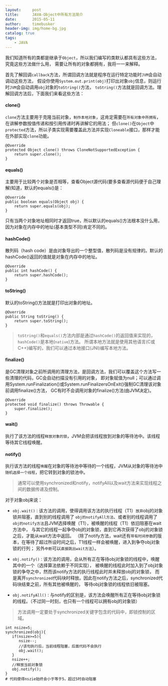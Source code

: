 ```yaml
---
layout:     post
title:      JAVA-Object中所有方法简介
date:       2015-05-11
author:     timebusker
header-img: img/home-bg.jpg
catalog: true
tags:
    - JAVA
---
```


我们知道所有的类都是继承于`Object`，所以我们编写的类默认都具有这些方法，究竟这些方法做什么用，
需要让所有的对象都拥有，我将一一来解释。 

首先了解回调`callback`方法，所谓回调方法就是程序在运行特定功能时`JVM`会自动调动这些方法，
假设你使用`System.out.print(obj)`打印出对象`obj`信息，则运行时`JVM`会自动调用`obj`对象的`toString()`方法，
`toString()`方法就是回调方法。理解回调方法后，下面我们来看这些方法： 

#### clone()
`clone`方法主要用于克隆当前对象，`制作本地对象`，这肯定需要在`所有对象中所拥有`，在讲解参数按值传递和按引用传递时再讲解它的用法；
但`clone()`在`Object`中`protected`方法，所以子类实现需要覆盖此方法并实现`Cloneable`接口，那样才能在外部实现`clone`功能。

```
@Override
protected Object clone() throws CloneNotSupportedException {
    return super.clone();
}
```

#### equals()
主要用于比较两个对象是否相等，查看Object源代码(要多查看源代码便于自己理解)知道，默认的equals()是：

```
@Override
public boolean equals(Object obj) {
    return super.equals(obj);
}
```

只有当两个对象地址相同时才返回true，所以默认的equals()方法根本没什么用，因为对象在内存中的地址(基本类型不同)肯定不同的。


#### hashCode()
散列码（hash code）是由对象导出的一个整型值，散列码是没有规律的。默认的hashCode()返回的值就是对象在内存中的地址。

```
@Override
public int hashCode() {
    return super.hashCode();
}
```

#### toString()
默认的toString()方法就是打印出对象的地址。

```
@Override
public String toString() {
    return super.toString();
}
```


> `toString()`和`equals()`方法内部是通过`hashCode()`的返回值来实现的，`hashCode()`是本地(`native`)方法。
> 所谓本地方法就是使用其他语言(C或C++)编写的，我们可以通过本地接口(JNI)编写本地方法。

#### finalize()
是GC清理对象之前所调用的清理方法，是回调方法，我们可以覆盖这个方法写一些清理的代码，GC会自动扫描没有引用的对象，
即对象赋值为null；可以通过调用System.runFinalization()或System.runFinalizersOnExit()强制GC清理该对象前调用finalize()方法，
GC有时不会调用对象的finalize()方法(由JVM决定)。

```
@Override
protected void finalize() throws Throwable {
    super.finalize();
}
```

#### wait()
执行了该方法的线程`释放对象的锁`，JVM会把该线程放到对象的等待池中。该线程等待其它线程唤醒。

#### notify()
执行该方法的线程`唤醒`在对象的等待池中等待的一个线程，JVM从对象的等待池中`随机选择一个线程`，把它转到对象的锁池中。

> 通常可以使用synchronized和notify，notifyAll以及wait方法来实现线程之间的数据传递及控制。

对于对象obj来说：
- `obj.wait()：`该方法的调用，使得调用该方法的执行线程（T1）`放弃`obj的对象锁并阻塞，直到别的线程调用了
`obj的notifyAll方法`、或者别的线程调用了`obj的notify方法`且JVM选择唤醒（T1），被唤醒的线程（T1）依旧阻塞在wait方法中，
与其它的线程一起争夺obj的对象锁，直到它再次获得了obj的对象锁之后，才能从wait方法中返回。
（除了notify方法，wait还有`带有时间参数`的版本，在等待了超过所设时间之后，T1线程一样会被唤醒，进入到争夺obj对象锁的行列；
另外`中断`可以`直接跳出wait方法`）。

- `obj.notify()：`该方法的调用，会从所有正在等待obj对象锁的线程中，唤醒其中的一个（选择算法依赖于不同实现），
被唤醒的线程此时加入到了obj对象锁的争夺之中，然而该notify方法的执行线程此时并未释放obj的对象锁，
而是离开`synchronized`代码块时释放。因此在notify方法之后，synchronized代码块结束之前，所有其他被唤醒的，
等待obj对象锁的线程依旧被阻塞。

- `obj.notifyAll()：`与notify的区别是，该方法会唤醒所有正在等待obj对象锁的线程。（不过同一时刻，也只有一个线程可以拥有obj的对象锁）

> 方法调用一定要处于synchronized关键字包含的代码中，即锁控制的区域。

```
int nsize=5;
synchronized(obj){
   if(nsize>=5){
      nsize--;
      //该句执行后，当前线程阻塞，后面代码不会执行
      obj.wait(); 
   }
   nsize++;
   //释放当前对象锁
   obj.notify(); 
}
# 代码使得nszie始终会小于等于5，超过5时自动阻塞
```